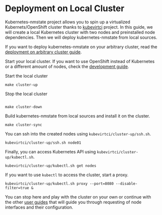 # Deployment on Local Cluster

Kubernetes-nmstate project allows you to spin up a virtualized
Kubernets/OpenShift cluster thanks to
[kubevirtci](https://github.com/kubevirt/kubevirtci) project.
In this guide, we will create a local Kubernetes
cluster with two nodes and preinstalled node dependencies. Then we will deploy
kubernetes-nmstate from local sources.

If you want to deploy kubernetes-nmstate on your arbitrary cluster, read
the [deployment on arbitrary cluster guide](deployment-arbitrary-cluster.md).

Start your local cluster. If you want to use OpenShift instead of Kubernetes or
a different amount of nodes, check the
[development guide](../CONTRIBUTING.md#local-cluster).

Start the local cluster

```shell
make cluster-up
```

Stop the local cluster

```shell

make cluster-down
```

Build kubernetes-nmstate from local sources and install it on the cluster.

```shell
make cluster-sync
```

You can ssh into the created nodes using `kubevirtci/cluster-up/ssh.sh`.

```shell
kubevirtci/cluster-up/ssh.sh node01
```

Finally, you can access Kubernetes API using `kubevirtci/cluster-up/kubectl.sh`.

```shell
kubevirtci/cluster-up/kubectl.sh get nodes
```

If you want to use `kubectl` to access the cluster, start a proxy.

```shell
kubevirtci/cluster-up/kubectl.sh proxy --port=8080 --disable-filter=true &
```

You can stop here and play with the cluster on your own or continue with the other
[user guides](user-guide.md) that will guide you through requesting of node
interfaces and their configuration.
